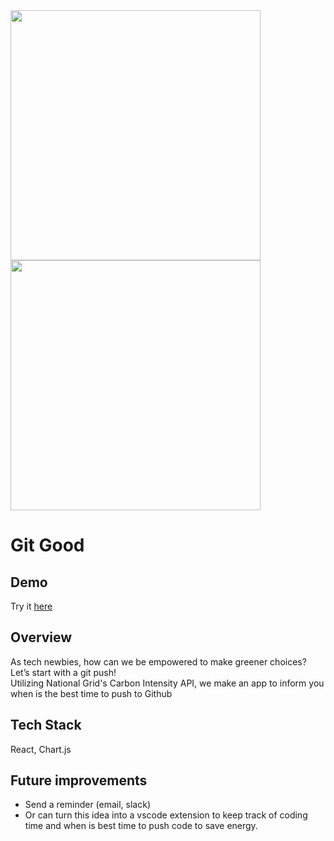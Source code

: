 <img src="https://github.com/liti-dev/git-good/assets/78011560/2a7fa57c-9f43-493a-a2cf-5ee6a398be9f" width="400"/>
<img src="https://github.com/liti-dev/git-good/assets/78011560/a4b51c87-2d6a-443f-956a-e18bce8b4ff2" width="400"/>



# Git Good
## Demo
Try it [here](https://git-good-pi.vercel.app/) 
## Overview
As tech newbies, how can we be empowered to make greener choices? Let’s start with a git push!  
Utilizing National Grid's Carbon Intensity API, we make an app to inform you when is the best time to push to Github

## Tech Stack
React, Chart.js
## Future improvements
- Send a reminder (email, slack)
- Or can turn this idea into a vscode extension to keep track of coding time and when is best time to push code to save energy.
